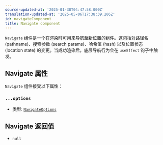 ```yaml
---
source-updated-at: '2025-01-30T04:47:58.000Z'
translation-updated-at: '2025-05-06T17:38:39.206Z'
id: navigateComponent
title: Navigate component
---
```


`Navigate` 组件是一个在渲染时可用来导航至新位置的组件。这包括对路径名 (pathname)、搜索参数 (search params)、哈希值 (hash) 以及位置状态 (location state) 的变更。当成功渲染后，底层导航行为会在 `useEffect` 钩子中触发。

## Navigate 属性

`Navigate` 组件接受以下属性：

### `...options`

- 类型: [`NavigateOptions`](./NavigateOptionsType.md)

## Navigate 返回值

- `null`
